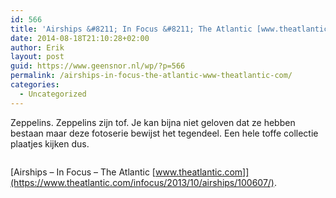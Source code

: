 ```yaml
---
id: 566
title: 'Airships &#8211; In Focus &#8211; The Atlantic [www.theatlantic.com]'
date: 2014-08-18T21:10:28+02:00
author: Erik
layout: post
guid: https://www.geensnor.nl/wp/?p=566
permalink: /airships-in-focus-the-atlantic-www-theatlantic-com/
categories:
  - Uncategorized
---
```

Zeppelins. Zeppelins zijn tof. Je kan bijna niet geloven dat ze hebben bestaan maar deze fotoserie bewijst het tegendeel. Een hele toffe collectie plaatjes kijken dus.

<p style="text-align: center;">
  <a href="https://www.theatlantic.com/infocus/2013/10/airships/100607/"><img src='https://www.geensnor.nl/wp/wp-content/uploads/2014/08/s_a01_60808075.jpg' alt='' /></a>
</p>

[Airships &#8211; In Focus &#8211; The Atlantic [www.theatlantic.com]](https://www.theatlantic.com/infocus/2013/10/airships/100607/).